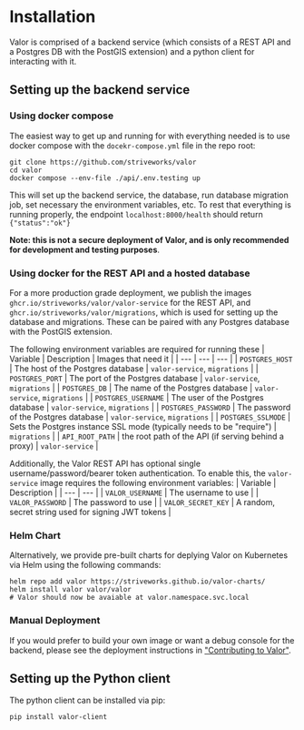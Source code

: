 # Installation

Valor is comprised of a backend service (which consists of a REST API and a Postgres DB with the PostGIS extension) and a python client for interacting with it.

## Setting up the backend service

### Using docker compose

The easiest way to get up and running for with everything needed is to use docker compose with the `docekr-compose.yml` file in the repo root:

```shell
git clone https://github.com/striveworks/valor
cd valor
docker compose --env-file ./api/.env.testing up
```

This will set up the backend service, the database, run database migration job, set necessary the environment variables, etc. To rest that everything is running properly, the endpoint `localhost:8000/health` should return `{"status":"ok"}`

**Note: this is not a secure deployment of Valor, and is only recommended for development and testing purposes**.

### Using docker for the REST API and a hosted database

For a more production grade deployment, we publish the images `ghcr.io/striveworks/valor/valor-service` for the REST API, and `ghcr.io/striveworks/valor/migrations`, which is used for setting up the database and migrations. These can be paired with any Postgres database with the PostGIS extension.

The following environment variables are required for running these
| Variable | Description | Images that need it |
| --- | --- | --- |
| `POSTGRES_HOST` | The host of the Postgres database | `valor-service`, `migrations` |
| `POSTGRES_PORT` | The port of the Postgres database | `valor-service`, `migrations` |
| `POSTGRES_DB` | The name of the Postgres database | `valor-service`, `migrations` |
| `POSTGRES_USERNAME` | The user of the Postgres database | `valor-service`, `migrations` |
| `POSTGRES_PASSWORD` | The password of the Postgres database | `valor-service`, `migrations` |
| `POSTGRES_SSLMODE` | Sets the Postgres instance SSL mode (typically needs to be "require") | `migrations` |
| `API_ROOT_PATH` | the root path of the API (if serving behind a proxy) | `valor-service` |

Additionally, the Valor REST API has optional single username/password/bearer token authentication. To enable this, the `valor-service` image requires the following environment variables:
| Variable | Description |
| --- | --- |
| `VALOR_USERNAME` | The username to use |
| `VALOR_PASSWORD` | The password to use |
| `VALOR_SECRET_KEY` | A random, secret string used for signing JWT tokens |

### Helm Chart

Alternatively, we provide pre-built charts for deplying Valor on Kubernetes via Helm using the following commands:

```shell
helm repo add valor https://striveworks.github.io/valor-charts/
helm install valor valor/valor
# Valor should now be avaiable at valor.namespace.svc.local
```

### Manual Deployment

If you would prefer to build your own image or want a debug console for the backend, please see the deployment instructions in ["Contributing to Valor"](contributing.md).

## Setting up the Python client

The python client can be installed via pip:

```shell
pip install valor-client
```
